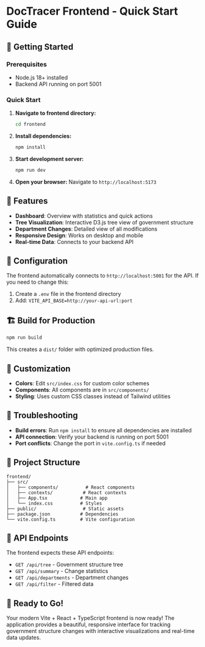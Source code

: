 # DocTracer Frontend - Quick Start Guide

## 🚀 Getting Started

### Prerequisites
- Node.js 18+ installed
- Backend API running on port 5001

### Quick Start
1. **Navigate to frontend directory:**
   ```bash
   cd frontend
   ```

2. **Install dependencies:**
   ```bash
   npm install
   ```

3. **Start development server:**
   ```bash
   npm run dev
   ```

4. **Open your browser:**
   Navigate to `http://localhost:5173`

## 📱 Features

- **Dashboard**: Overview with statistics and quick actions
- **Tree Visualization**: Interactive D3.js tree view of government structure
- **Department Changes**: Detailed view of all modifications
- **Responsive Design**: Works on desktop and mobile
- **Real-time Data**: Connects to your backend API

## 🔧 Configuration

The frontend automatically connects to `http://localhost:5001` for the API. If you need to change this:

1. Create a `.env` file in the frontend directory
2. Add: `VITE_API_BASE=http://your-api-url:port`

## 🏗️ Build for Production

```bash
npm run build
```

This creates a `dist/` folder with optimized production files.

## 🎨 Customization

- **Colors**: Edit `src/index.css` for custom color schemes
- **Components**: All components are in `src/components/`
- **Styling**: Uses custom CSS classes instead of Tailwind utilities

## 🐛 Troubleshooting

- **Build errors**: Run `npm install` to ensure all dependencies are installed
- **API connection**: Verify your backend is running on port 5001
- **Port conflicts**: Change the port in `vite.config.ts` if needed

## 📁 Project Structure

```
frontend/
├── src/
│   ├── components/          # React components
│   ├── contexts/           # React contexts
│   ├── App.tsx            # Main app
│   └── index.css          # Styles
├── public/                 # Static assets
├── package.json           # Dependencies
└── vite.config.ts         # Vite configuration
```

## 🔗 API Endpoints

The frontend expects these API endpoints:
- `GET /api/tree` - Government structure tree
- `GET /api/summary` - Change statistics
- `GET /api/departments` - Department changes
- `GET /api/filter` - Filtered data

## 🚀 Ready to Go!

Your modern Vite + React + TypeScript frontend is now ready! The application provides a beautiful, responsive interface for tracking government structure changes with interactive visualizations and real-time data updates.
